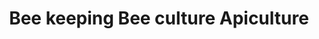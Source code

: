 ---
title: Bee keeping Bee culture Apiculture
longTitle: 'Bee keeping, Bee culture, Apiculture'
tags:
- gccommon
use:
- "[[Beekeeping]]"
---